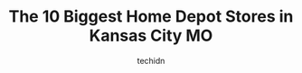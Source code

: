 ---
layout: ampstory
image: https://i0.wp.com/www.depkes.org/wp-content/uploads/2023/06/home-depot-0-in-kansas-city-mo-1685965968.jpeg?resize=640,853
author: techidn
featured: false
description: Discover the impressive array of Home Depot options in Kansas City MO, where you can find 10 of the largest Home Depot establishments in the area. From renowned classics to hidden gems, Kans
title: The 10 Biggest Home Depot Stores in Kansas City MO
cover:
   title: The 10 Biggest Home Depot Stores in Kansas City MO
   subtitle: Rickpate
   background: https://www.depkes.org/wp-content/uploads/2023/06/home-depot-0-in-kansas-city-mo-1685965968.jpeg

pages: 
 - layout: thirds
   top: <h1>#1 The Home Depot</h1>
   bottom: "<p>Went in to buy a couple power tools. No hardware associate in any hardware aisle. I asked another employee to page them so the case can be unlocked. I heard the page go o</p>"
   background: https://www.depkes.org/wp-content/uploads/2023/06/home-depot-1-in-kansas-city-mo-1685965968.jpeg
   backgroundblur: true
 - layout: thirds
   top: <h1>#2 The Home Depot</h1>
   bottom: "<p>4707 Bannister Rd, Kansas City, MO 64137, United States</p>"
   background: https://www.depkes.org/wp-content/uploads/2023/06/home-depot-2-in-kansas-city-mo-1685965969.jpeg
   cta:
      link: https://www.depkes.org/blog/the-10-biggest-home-depot-stores-in-kansas-city-mo/
      text: The 10 Biggest Home Depot Stores in Kansas City MO
 - layout: thirds
   top: <h1>#3 The Home Depot</h1>
   bottom: "<p>5700 Antioch Rd, Merriam, KS 66202, United States</p>"
   background: https://www.depkes.org/wp-content/uploads/2023/06/home-depot-3-in-kansas-city-mo-1685965969.jpeg
   cta:
      link: https://www.depkes.org/blog/the-10-biggest-home-depot-stores-in-kansas-city-mo/
      text: The 10 Biggest Home Depot Stores in Kansas City MO
 - layout: thirds
   top: <h1>#4 The Home Depot</h1>
   bottom: "<p>4949 NW Old Pike Rd, Gladstone, MO 64118, United States</p>"
   background: https://images.unsplash.com/photo-1564951434112-64d74cc2a2d7?ixlib=rb-4.0.3&ixid=MnwxMjA3fDB8MHxwaG90by1wYWdlfHx8fGVufDB8fHx8&auto=format&fit=crop&w=640&h=853&q=80
   cta:
      link: https://www.depkes.org/blog/the-10-biggest-home-depot-stores-in-kansas-city-mo/
      text: The 10 Biggest Home Depot Stores in Kansas City MO
 - layout: thirds
   top: <h1>#5 The Home Depot</h1>
   bottom: "<p>9600 Metcalf Ave, Overland Park, KS 66212, United States</p>"
   background: https://images.unsplash.com/photo-1489694553447-4c9339da310d?ixlib=rb-4.0.3&ixid=MnwxMjA3fDB8MHxwaG90by1wYWdlfHx8fGVufDB8fHx8&auto=format&fit=crop&w=640&h=853&q=80
   cta:
      link: https://www.depkes.org/blog/the-10-biggest-home-depot-stores-in-kansas-city-mo/
      text: The 10 Biggest Home Depot Stores in Kansas City MO
 - layout: thirds
   top: <h1>#6 The Home Depot</h1>
   bottom: "<p>651 SE Oldham Pkwy, Lees Summit, MO 64081, United States</p>"
   background: https://images.unsplash.com/photo-1547366785-564103df7e13?ixlib=rb-4.0.3&ixid=MnwxMjA3fDB8MHxwaG90by1wYWdlfHx8fGVufDB8fHx8&auto=format&fit=crop&w=640&h=853&q=80
   cta:
      link: https://www.depkes.org/blog/the-10-biggest-home-depot-stores-in-kansas-city-mo/
      text: The 10 Biggest Home Depot Stores in Kansas City MO
 - layout: thirds
   top: <h1>#7 The Home Depot</h1>
   bottom: "<p>8598 N Church Rd, Kansas City, MO 64157, United States</p>"
   background: https://images.unsplash.com/photo-1608501821300-4f99e58bba77?ixlib=rb-4.0.3&ixid=MnwxMjA3fDB8MHxwaG90by1wYWdlfHx8fGVufDB8fHx8&auto=format&fit=crop&w=640&h=853&q=80
   cta:
      link: https://www.depkes.org/blog/the-10-biggest-home-depot-stores-in-kansas-city-mo/
      text: The 10 Biggest Home Depot Stores in Kansas City MO
 - layout: thirds
   middle: Continue reading...
   background: https://images.unsplash.com/photo-1541356665065-22676f35dd40?ixlib=rb-4.0.3&ixid=MnwxMjA3fDB8MHxwaG90by1wYWdlfHx8fGVufDB8fHx8&auto=format&fit=crop&w=640&h=853&q=80
   cta:
      link: https://www.depkes.org/blog/the-10-biggest-home-depot-stores-in-kansas-city-mo/
      text: The 10 Biggest Home Depot Stores in Kansas City MO
      
---